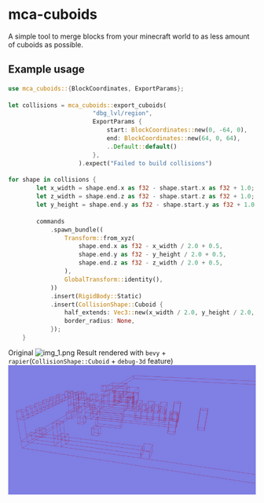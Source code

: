 # mca-cuboids

A simple tool to merge blocks from your minecraft world to as less
amount of cuboids as possible.

## Example usage

```rust
use mca_cuboids::{BlockCoordinates, ExportParams};

let collisions = mca_cuboids::export_cuboids(
                        "dbg_lvl/region",
                        ExportParams {
                            start: BlockCoordinates::new(0, -64, 0),
                            end: BlockCoordinates::new(64, 0, 64),
                            ..Default::default()
                        },
                    ).expect("Failed to build collisions")
                    
for shape in collisions {
        let x_width = shape.end.x as f32 - shape.start.x as f32 + 1.0;
        let z_width = shape.end.z as f32 - shape.start.z as f32 + 1.0;
        let y_height = shape.end.y as f32 - shape.start.y as f32 + 1.0;

        commands
            .spawn_bundle((
                Transform::from_xyz(
                    shape.end.x as f32 - x_width / 2.0 + 0.5,
                    shape.end.y as f32 - y_height / 2.0 + 0.5,
                    shape.end.z as f32 - z_width / 2.0 + 0.5,
                ),
                GlobalTransform::identity(),
            ))
            .insert(RigidBody::Static)
            .insert(CollisionShape::Cuboid {
                half_extends: Vec3::new(x_width / 2.0, y_height / 2.0, z_width / 2.0),
                border_radius: None,
            });
    }
```

Original
![img_1.png](assets/source.png)
Result rendered with `bevy` + `rapier`(`CollisionShape::Cuboid` + `debug-3d` feature)
![img.png](assets/result.png)